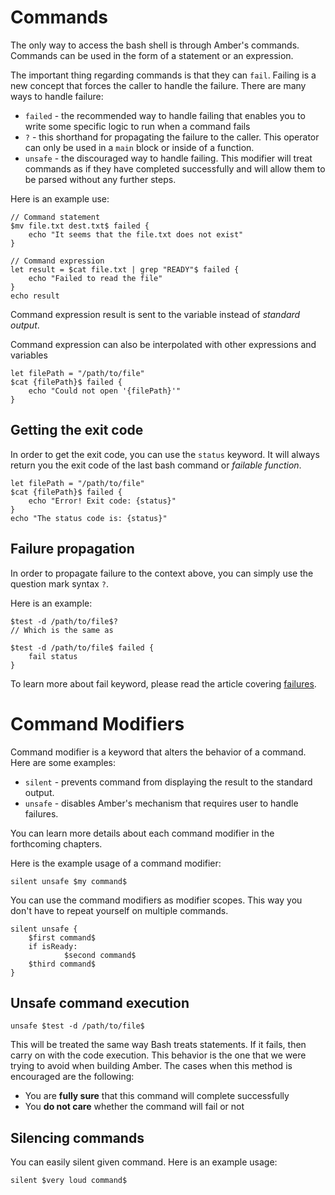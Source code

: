 # Commands

The only way to access the bash shell is through Amber's commands. Commands can be used in the form of a statement or an expression.

The important thing regarding commands is that they can `fail`. Failing is a new concept that forces the caller to handle the failure. There are many ways to handle failure:

- `failed` - the recommended way to handle failing that enables you to write some specific logic to run when a command fails
- `?` - this shorthand for propagating the failure to the caller. This operator can only be used in a `main` block or inside of a function.
- `unsafe` - the discouraged way to handle failing. This modifier will treat commands as if they have completed successfully and will allow them to be parsed without any further steps.

Here is an example use:

```ab
// Command statement
$mv file.txt dest.txt$ failed {
	echo "It seems that the file.txt does not exist"
}

// Command expression
let result = $cat file.txt | grep "READY"$ failed {
    echo "Failed to read the file"
}
echo result
```

Command expression result is sent to the variable instead of _standard output_.

Command expression can also be interpolated with other expressions and variables

```ab
let filePath = "/path/to/file"
$cat {filePath}$ failed {
	echo "Could not open '{filePath}'"
}
```

## Getting the exit code

In order to get the exit code, you can use the `status` keyword. It will always return you the exit code of the last bash command or *failable function*.

```ab
let filePath = "/path/to/file"
$cat {filePath}$ failed {
	echo "Error! Exit code: {status}"
}
echo "The status code is: {status}"
```

## Failure propagation

In order to propagate failure to the context above, you can simply use the question mark syntax `?`.

Here is an example:

```ab
$test -d /path/to/file$?
// Which is the same as

$test -d /path/to/file$ failed {
	fail status
}
```

To learn more about fail keyword, please read the article covering [failures](/basic_syntax/functions#failing).

# Command Modifiers

Command modifier is a keyword that alters the behavior of a command. Here are some examples:
- `silent` - prevents command from displaying the result to the standard output.
- `unsafe` - disables Amber's mechanism that requires user to handle failures.

You can learn more details about each command modifier in the forthcoming chapters.

Here is the example usage of a command modifier:

```ab
silent unsafe $my command$
```

You can use the command modifiers as modifier scopes. This way you don't have to repeat yourself on multiple commands.

```ab
silent unsafe {
	$first command$
	if isReady:
        	$second command$
	$third command$
}
```

## Unsafe command execution 

```ab
unsafe $test -d /path/to/file$
```

This will be treated the same way Bash treats statements. If it fails, then carry on with the code execution. This behavior is the one that we were trying to avoid when building Amber. The cases when this method is encouraged are the following:

- You are **fully sure** that this command will complete successfully
- You **do not care** whether the command will fail or not

## Silencing commands

You can easily silent given command. Here is an example usage:

```ab
silent $very loud command$
```


